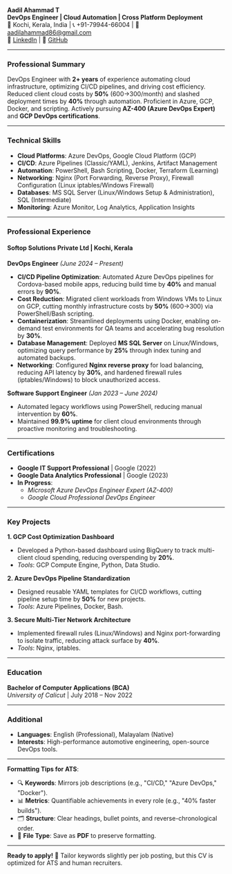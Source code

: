**Aadil Ahammad T**  
**DevOps Engineer | Cloud Automation | Cross Platform Deployment**  
📍 Kochi, Kerala, India | 📞 +91-79944-66004 | 📧 aadilahammad86@gmail.com  
🔗 [LinkedIn](https://www.linkedin.com/in/aadilahammad-t) | 🔗 [GitHub](https://github.com/aadilahammad86)  

---

### **Professional Summary**  
DevOps Engineer with **2+ years** of experience automating cloud infrastructure, optimizing CI/CD pipelines, and driving cost efficiency. Reduced client cloud costs by **50%** ($600→$300/month) and slashed deployment times by **40%** through automation. Proficient in Azure, GCP, Docker, and scripting. Actively pursuing **AZ-400 (Azure DevOps Expert)** and **GCP DevOps certifications**.  

---

### **Technical Skills**  
- **Cloud Platforms**: Azure DevOps, Google Cloud Platform (GCP)  
- **CI/CD**: Azure Pipelines (Classic/YAML), Jenkins, Artifact Management  
- **Automation**: PowerShell, Bash Scripting, Docker, Terraform (Learning)  
- **Networking**: Nginx (Port Forwarding, Reverse Proxy), Firewall Configuration (Linux iptables/Windows Firewall)  
- **Databases**: MS SQL Server (Linux/Windows Setup & Administration), SQL (Intermediate)  
- **Monitoring**: Azure Monitor, Log Analytics, Application Insights  

---

### **Professional Experience**  

#### **Softop Solutions Private Ltd** | Kochi, Kerala  
**DevOps Engineer** *(June 2024 – Present)*  
- **CI/CD Pipeline Optimization**: Automated Azure DevOps pipelines for Cordova-based mobile apps, reducing build time by **40%** and manual errors by **90%**.  
- **Cost Reduction**: Migrated client workloads from Windows VMs to Linux on GCP, cutting monthly infrastructure costs by **50%** ($600→$300) via PowerShell/Bash scripting.  
- **Containerization**: Streamlined deployments using Docker, enabling on-demand test environments for QA teams and accelerating bug resolution by **30%**.  
- **Database Management**: Deployed **MS SQL Server** on Linux/Windows, optimizing query performance by **25%** through index tuning and automated backups.  
- **Networking**: Configured **Nginx reverse proxy** for load balancing, reducing API latency by **30%**, and hardened firewall rules (iptables/Windows) to block unauthorized access.  

**Software Support Engineer** *(Jan 2023 – June 2024)*  
- Automated legacy workflows using PowerShell, reducing manual intervention by **60%**.  
- Maintained **99.9% uptime** for client cloud environments through proactive monitoring and troubleshooting.  

---

### **Certifications**  
- **Google IT Support Professional** | Google (2022)  
- **Google Data Analytics Professional** | Google (2023)  
- **In Progress**:  
  - *Microsoft Azure DevOps Engineer Expert (AZ-400)*  
  - *Google Cloud Professional DevOps Engineer*  

---

### **Key Projects**  
**1. GCP Cost Optimization Dashboard**  
- Developed a Python-based dashboard using BigQuery to track multi-client cloud spending, reducing overspending by **20%**.  
- *Tools*: GCP Compute Engine, Python, Data Studio.  

**2. Azure DevOps Pipeline Standardization**  
- Designed reusable YAML templates for CI/CD workflows, cutting pipeline setup time by **50%** for new projects.  
- *Tools*: Azure Pipelines, Docker, Bash.  

**3. Secure Multi-Tier Network Architecture**  
- Implemented firewall rules (Linux/Windows) and Nginx port-forwarding to isolate traffic, reducing attack surface by **40%**.  
- *Tools*: Nginx, iptables.  

---

### **Education**  
**Bachelor of Computer Applications (BCA)**  
*University of Calicut* | July 2018 – Nov 2022  

---

### **Additional**  
- **Languages**: English (Professional), Malayalam (Native)  
- **Interests**: High-performance automotive engineering, open-source DevOps tools.  

---

**Formatting Tips for ATS**:  
- 🔍 **Keywords**: Mirrors job descriptions (e.g., "CI/CD," "Azure DevOps," "Docker").  
- 📊 **Metrics**: Quantifiable achievements in every role (e.g., "40% faster builds").  
- 🗂️ **Structure**: Clear headings, bullet points, and reverse-chronological order.  
- 📄 **File Type**: Save as **PDF** to preserve formatting.  

--- 

**Ready to apply!** 🚀 Tailor keywords slightly per job posting, but this CV is optimized for ATS and human recruiters.
